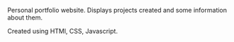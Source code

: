 Personal portfolio website. Displays projects created and some information about them.

Created using HTMl, CSS, Javascript.
